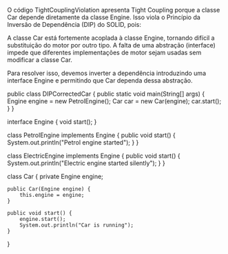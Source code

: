 
O código TightCouplingViolation apresenta Tight Coupling porque a classe Car depende diretamente da classe Engine. Isso viola o Princípio da Inversão de Dependência (DIP) do SOLID, pois:

A classe Car está fortemente acoplada à classe Engine, tornando difícil a substituição do motor por outro tipo.
A falta de uma abstração (interface) impede que diferentes implementações de motor sejam usadas sem modificar a classe Car.

Para resolver isso, devemos inverter a dependência introduzindo uma interface Engine e permitindo que Car dependa dessa abstração. 


public class DIPCorrectedCar {
    public static void main(String[] args) {
        Engine engine = new PetrolEngine();
        Car car = new Car(engine);
        car.start();
    }
}


interface Engine {
    void start();
}


class PetrolEngine implements Engine {
    public void start() {
        System.out.println("Petrol engine started");
    }
}


class ElectricEngine implements Engine {
    public void start() {
        System.out.println("Electric engine started silently");
    }
}


class Car {
    private Engine engine;

    public Car(Engine engine) {
        this.engine = engine;
    }

    public void start() {
        engine.start();
        System.out.println("Car is running");
    }
}
